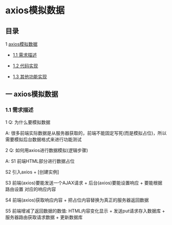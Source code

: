 # axios模拟数据

## 目录

1 [axios模拟数据](#1)

  - [1.1 需求描述](#1.1)

  - [1.2 代码实现](#1.2)

  - [1.3 其他功能实现](#1.3)


## <span id="1">一 axios模拟数据 </span>

### <span id="1.1"> 1.1 需求描述 </span>

1 Q: 为什么要模拟数据

A: 很多前端实际数据是从服务器获取的，前端不能固定写死(而是模拟占位)，所以需要模拟后台数据格式来进行功能测试


2 Q: 如何用axios进行数据模拟(逻辑步骤)

A: S1 前端HTML部分进行数据占位

S2 引入axios + [创建实例]

S3 前端(axios)要能发送一个AJAX请求 + 后台(axios)要能设置响应 + 要能根据路由设置 对应的响应内容

S4 前端(axios)获取响应内容 + 把占位内容替换为真正的服务器返回数据

S5 前端增减了返回数据的数值: HTML内容变化显示 + 发送put请求存入数据库 + 服务器路由获取请求数据 + 更新数据库

